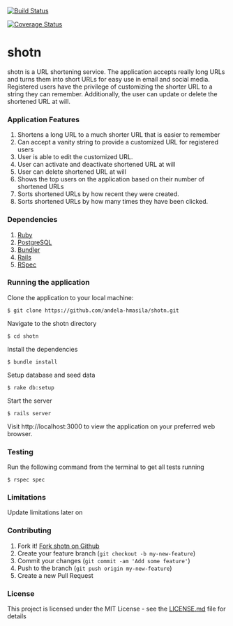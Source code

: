 [![Build Status](https://travis-ci.org/andela-hmasila/shotn.svg?branch=branch=deploy-on-heroku-131501519)](https://travis-ci.org/andela-hmasila/shotn)

[![Coverage Status](https://coveralls.io/repos/github/andela-hmasila/shotn/badge.svg?branch=master)](https://coveralls.io/github/andela-hmasila/shotn?branch=deploy-on-heroku-131501519)
# shotn
shotn is a URL shortening service. The application accepts really long URLs and turns them into short URLs for easy use in email and social media. Registered users have the privilege of customizing the shorter URL to a string they can remember. Additionally, the user can update or delete the shortened URL at will.

### Application Features

  1. Shortens a long URL to a much shorter URL that is easier to remember
  2. Can accept a vanity string to provide a customized URL for registered users
  3. User is able to edit the customized URL.
  4. User can activate and deactivate shortened URL at will
  5. User can delete shortened URL at will
  6. Shows the top users on the application based on their number of shortened URLs
  7. Sorts shortened URLs by how recent they were created.
  8. Sorts shortened URLs by how many times they have been clicked.

### Dependencies

  1. [Ruby](https://github.com/rbenv/rbenv)
  2. [PostgreSQL](http://www.postgresql.org/download/macosx/)
  3. [Bundler](http://bundler.io/)
  4. [Rails](http://guides.rubyonrails.org/getting_started.html#installing-rails)
  5. [RSpec](http://rspec.info/)

### Running the application
Clone the application to your local machine:

    $ git clone https://github.com/andela-hmasila/shotn.git
Navigate to the shotn directory

    $ cd shotn

Install the dependencies

    $ bundle install
Setup database and seed data

    $ rake db:setup
Start the server

    $ rails server

Visit http://localhost:3000 to view the application on your preferred web browser.

### Testing

Run the following command from the terminal to get all tests running

    $ rspec spec

### Limitations
Update limitations later on

### Contributing

1. Fork it! [Fork shotn on Github](https://github.com/andela-hmasila/shotn/fork)
2. Create your feature branch (`git checkout -b my-new-feature`)
3. Commit your changes (`git commit -am 'Add some feature'`)
4. Push to the branch (`git push origin my-new-feature`)
5. Create a new Pull Request

### License
This project is licensed under the MIT License - see the [LICENSE.md](https://opensource.org/licenses/MIT) file for details
